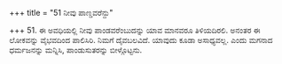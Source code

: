 +++
title = "51 ನೀವು ಪಾಣ್ಡವರೆನ್ದು"

+++
51. ಈ ಅವಧಿಯಲ್ಲಿ ನೀವು ಪಾಂಡವರೆಂಬುದನ್ನು ಯಾವ ಮಾನವರೂ ತಿಳಿಯದಿರಲಿ. ಅನಂತರ ಈ ಲೋಕವನ್ನು ವೈಭವದಿಂದ ಪಾಲಿಸಿರಿ. ನಿಮಗೆ ದೈವಬಲವಿದೆ. ಯಾವುದು ಕೂಡಾ ಅಸಾಧ್ಯವಲ್ಲ. ಎಂದು ಮಗನಾದ ಧರ್ಮಜನನ್ನು ಮನ್ನಿಸಿ, ಪಾಂಡುಸುತರನ್ನು ಬೀಳ್ಗೊಟ್ಟನು.